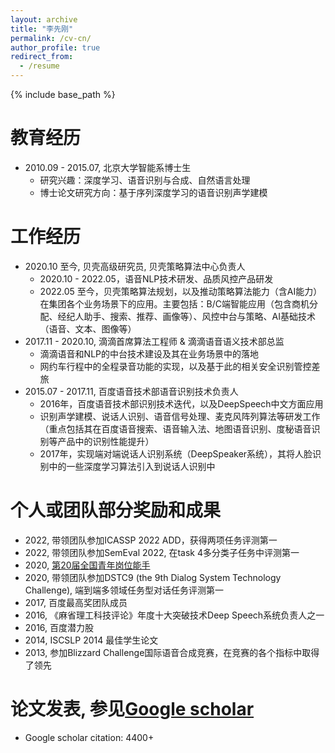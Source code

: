 ```yaml
---
layout: archive
title: "李先刚"
permalink: /cv-cn/
author_profile: true
redirect_from:
  - /resume
---
```


{% include base_path %}

教育经历
======
* 2010.09 - 2015.07,    北京大学智能系博士生
  * 研究兴趣：深度学习、语音识别与合成、自然语言处理
  * 博士论文研究方向：基于序列深度学习的语音识别声学建模

工作经历
======
* 2020.10 至今, 贝壳高级研究员, 贝壳策略算法中心负责人
  * 2020.10 - 2022.05，语音NLP技术研发、品质风控产品研发
  * 2022.05 至今，贝壳策略算法规划，以及推动策略算法能力（含AI能力）在集团各个业务场景下的应用。主要包括：B/C端智能应用（包含商机分配、经纪人助手、搜索、推荐、画像等）、风控中台与策略、AI基础技术（语音、文本、图像等）
* 2017.11 - 2020.10,    滴滴首席算法工程师 & 滴滴语音语义技术部总监
  * 滴滴语音和NLP的中台技术建设及其在业务场景中的落地
  * 网约车行程中的全程录音功能的实现，以及基于此的相关安全识别管控差旅
* 2015.07 - 2017.11,    百度语音技术部语音识别技术负责人
  * 2016年，百度语音技术部识别技术迭代，以及DeepSpeech中文方面应用
  * 识别声学建模、说话人识别、语音信号处理、麦克风阵列算法等研发工作（重点包括其在百度语音搜索、语音输入法、地图语音识别、度秘语音识别等产品中的识别性能提升）
  * 2017年，实现端对端说话人识别系统（DeepSpeaker系统），其将人脸识别中的一些深度学习算法引入到说话人识别中

个人或团队部分奖励和成果
======
* 2022, 带领团队参加ICASSP 2022 ADD，获得两项任务评测第一
* 2022, 带领团队参加SemEval 2022, 在task 4多分类子任务中评测第一
* 2020, [第20届全国青年岗位能手](https://www.thepaper.cn/newsDetail_forward_8372344)
* 2020, 带领团队参加DSTC9 (the 9th Dialog System Technology Challenge), 端到端多领域任务型对话任务评测第一
* 2017, 百度最高奖团队成员
* 2016, 《麻省理工科技评论》年度十大突破技术Deep Speech系统负责人之一
* 2016, 百度潜力股
* 2014, ISCSLP 2014 最佳学生论文
* 2013, 参加Blizzard Challenge国际语音合成竞赛，在竞赛的各个指标中取得了领先

论文发表, 参见[Google scholar](https://scholar.google.com/citations?user=80YNQwMAAAAJ&hl=zh-CN)
======
* Google scholar citation: 4400+